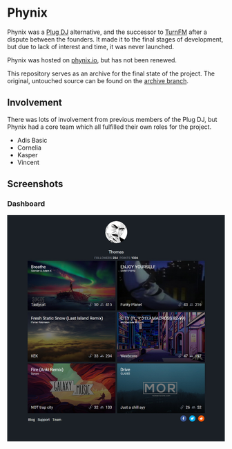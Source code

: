 # Phynix
Phynix was a [Plug DJ](https://en.wikipedia.org/wiki/Plug.dj) alternative, and
the successor to [TurnFM](https://np.reddit.com/r/turnfm) after a dispute
between the founders. It made it to the final stages of development, but due to
lack of interest and time, it was never launched.

Phynix was hosted on [phynix.io](https://phynix.io), but has not been renewed.

This repository serves as an archive for the final state of the project. The
original, untouched source can be found on the [archive branch](/uhthomas/phynix/branches/archive).

## Involvement
There was lots of involvement from previous members of the Plug DJ, but Phynix
had a core team which all fulfilled their own roles for the project.
* Adis Basic
* Cornelia
* Kasper
* Vincent

## Screenshots

### Dashboard

![Dashboard](docs/images/dashboard.jpg)
